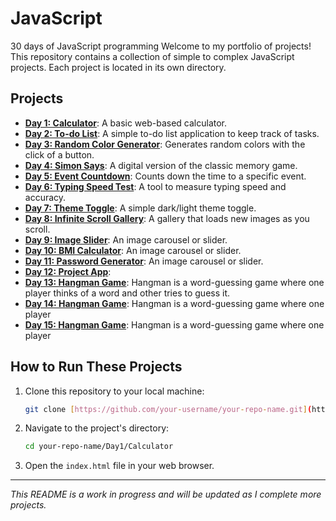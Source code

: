 # JavaScript
30 days of JavaScript programming
Welcome to my portfolio of projects! This repository contains a collection of simple to complex JavaScript projects. Each project is located in its own directory.

## Projects

* **[Day 1: Calculator](Day1/Calculator)**: A basic web-based calculator.
* **[Day 2: To-do List](Day2/To-doList)**: A simple to-do list application to keep track of tasks.
* **[Day 3: Random Color Generator](Day3/RandomColorGenerator)**: Generates random colors with the click of a button.
* **[Day 4: Simon Says](Day4/SimonSays)**: A digital version of the classic memory game.
* **[Day 5: Event Countdown](Day5/Eventcountdown)**: Counts down the time to a specific event.
* **[Day 6: Typing Speed Test](Day6/Typingspeedtest)**: A tool to measure typing speed and accuracy.
* **[Day 7: Theme Toggle](Day7/Themetoggle)**: A simple dark/light theme toggle.
* **[Day 8: Infinite Scroll Gallery](Day8/InfiniteScrollGallery)**: A gallery that loads new images as you scroll.
* **[Day 9: Image Slider](Day9/Imageslider)**: An image carousel or slider.
* **[Day 10: BMI Calculator](Day10/BMIcalculator)**: An image carousel or slider.
* **[Day 11: Password Generator](Day11/PasswordGenerator)**: An image carousel or slider.
* **[Day 12: Project App](Day12/ProjwctApp)**: 
* **[Day 13: Hangman Game](Day13/HangmanGame)**: Hangman is a word-guessing game where one player thinks of a word and other tries to guess it.
* **[Day 14: Hangman Game](Day14/HangmanGame)**: Hangman is a word-guessing game where one player
* **[Day 15: Hangman Game](Day15/HangmanGame)**: Hangman is a word-guessing game where one player

## How to Run These Projects

1.  Clone this repository to your local machine:
    ```bash
    git clone [https://github.com/your-username/your-repo-name.git](https://github.com/your-username/your-repo-name.git)
    ```
2.  Navigate to the project's directory:
    ```bash
    cd your-repo-name/Day1/Calculator
    ```
3.  Open the `index.html` file in your web browser.

---
_This README is a work in progress and will be updated as I complete more projects._
